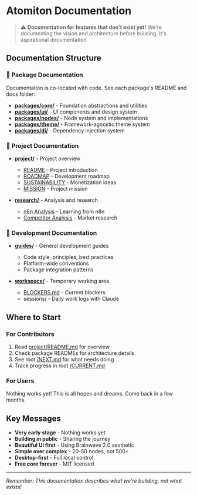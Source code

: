 # Atomiton Documentation

> ⚠️ **Documentation for features that don't exist yet!** We're documenting the vision and architecture before building. It's aspirational documentation.

## Documentation Structure

### 📁 Package Documentation

Documentation is co-located with code. See each package's README and docs folder:

- **[packages/core/](../packages/core/)** - Foundation abstractions and utilities
- **[packages/ui/](../packages/ui/)** - UI components and design system
- **[packages/nodes/](../packages/nodes/)** - Node system and implementations
- **[packages/theme/](../packages/theme/)** - Framework-agnostic theme system
- **[packages/di/](../packages/di/)** - Dependency injection system

### 📁 Project Documentation

- **[project/](./project/)** - Project overview
  - [README](./project/README.md) - Project introduction
  - [ROADMAP](./project/ROADMAP.md) - Development roadmap
  - [SUSTAINABILITY](./project/SUSTAINABILITY.md) - Monetization ideas
  - [MISSION](./project/MISSION.md) - Project mission

- **[research/](./research/)** - Analysis and research
  - [n8n Analysis](./research/n8n-analysis.md) - Learning from n8n
  - [Competitor Analysis](./research/competitor-analysis.md) - Market research

### 📁 Development Documentation

- **[guides/](./guides/)** - General development guides
  - Code style, principles, best practices
  - Platform-wide conventions
  - Package integration patterns

- **[workspace/](./workspace/)** - Temporary working area
  - [BLOCKERS.md](./workspace/BLOCKERS.md) - Current blockers
  - sessions/ - Daily work logs with Claude

## Where to Start

### For Contributors

1. Read [project/README.md](./project/README.md) for overview
2. Check package READMEs for architecture details
3. See root [/NEXT.md](../NEXT.md) for what needs doing
4. Track progress in root [/CURRENT.md](../CURRENT.md)

### For Users

Nothing works yet! This is all hopes and dreams. Come back in a few months.

## Key Messages

- **Very early stage** - Nothing works yet
- **Building in public** - Sharing the journey
- **Beautiful UI first** - Using Brainwave 2.0 aesthetic
- **Simple over complex** - 20-50 nodes, not 500+
- **Desktop-first** - Full local control
- **Free core forever** - MIT licensed

---

_Remember: This documentation describes what we're building, not what exists!_
